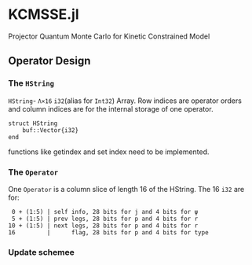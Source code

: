 # KCMSSE.jl
Projector Quantum Monte Carlo for Kinetic Constrained Model

## Operator Design

### The `HString`
`HString`- `Λ×16` `i32`(alias for `Int32`) Array. Row indices are operator orders and column indices are for the internal storage of one operator.
```
struct HString
    buf::Vector{i32}
end
```
functions like getindex and set index need to be implemented.

### The `Operator`
One `Operator` is a column slice of length 16 of the HString. The 16 `i32` are for:

```
 0 + (1:5) | self info, 28 bits for j and 4 bits for ψ
 5 + (1:5) | prev legs, 28 bits for p and 4 bits for r
10 + (1:5) | next legs, 28 bits for p and 4 bits for r
16         |      flag, 28 bits for p and 4 bits for type
```

### Update schemee